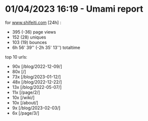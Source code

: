 # 01/04/2023 16:19 - Umami report
for www.shifeiti.com [24h] :

 - 395 (-36) page views
 - 152 (28) uniques
 - 103 (19) bounces
 - 6h 56' 39'' (-2h 35' 13'') totaltime


top 10 urls:
 - 90x [/blog/2022-12-09/]
 - 80x [/]
 - 73x [/blog/2023-01-12/]
 - 48x [/blog/2022-12-22/]
 - 13x [/blog/2022-05-07/]
 - 11x [/page/2/]
 - 10x [/wiki/]
 - 10x [/about/]
 - 9x [/blog/2023-02-03/]
 - 6x [/page/3/]


